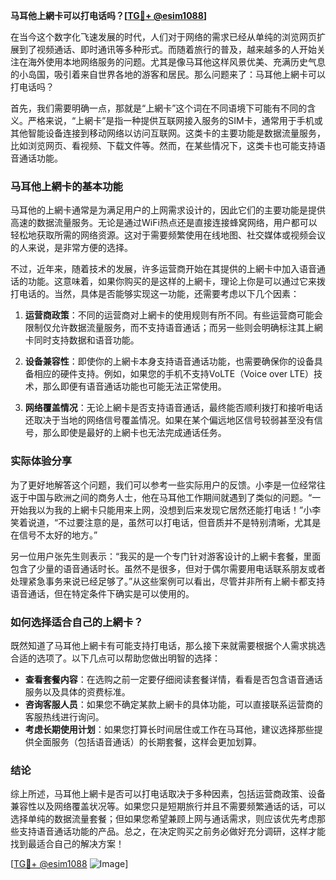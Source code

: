 **马耳他上網卡可以打电话吗？[[TG💪+ @esim1088](https://t.me/s/esim1088)]**

在当今这个数字化飞速发展的时代，人们对于网络的需求已经从单纯的浏览网页扩展到了视频通话、即时通讯等多种形式。而随着旅行的普及，越来越多的人开始关注在海外使用本地网络服务的问题。尤其是像马耳他这样风景优美、充满历史气息的小岛国，吸引着来自世界各地的游客和居民。那么问题来了：马耳他上網卡可以打电话吗？

首先，我们需要明确一点，那就是“上網卡”这个词在不同语境下可能有不同的含义。严格来说，“上網卡”是指一种提供互联网接入服务的SIM卡，通常用于手机或其他智能设备连接到移动网络以访问互联网。这类卡的主要功能是数据流量服务，比如浏览网页、看视频、下载文件等。然而，在某些情况下，这类卡也可能支持语音通话功能。

### 马耳他上網卡的基本功能

马耳他的上網卡通常是为满足用户的上网需求设计的，因此它们的主要功能是提供高速的数据流量服务。无论是通过WiFi热点还是直接连接蜂窝网络，用户都可以轻松地获取所需的网络资源。这对于需要频繁使用在线地图、社交媒体或视频会议的人来说，是非常方便的选择。

不过，近年来，随着技术的发展，许多运营商开始在其提供的上網卡中加入语音通话的功能。这意味着，如果你购买的是这样的上網卡，理论上你是可以通过它来拨打电话的。当然，具体是否能够实现这一功能，还需要考虑以下几个因素：

1. **运营商政策**：不同的运营商对上網卡的使用规则有所不同。有些运营商可能会限制仅允许数据流量服务，而不支持语音通话；而另一些则会明确标注其上網卡同时支持数据和语音功能。
   
2. **设备兼容性**：即使你的上網卡本身支持语音通话功能，也需要确保你的设备具备相应的硬件支持。例如，如果您的手机不支持VoLTE（Voice over LTE）技术，那么即便有语音通话功能也可能无法正常使用。

3. **网络覆盖情况**：无论上網卡是否支持语音通话，最终能否顺利拨打和接听电话还取决于当地的网络信号覆盖情况。如果在某个偏远地区信号较弱甚至没有信号，那么即使是最好的上網卡也无法完成通话任务。

### 实际体验分享

为了更好地解答这个问题，我们可以参考一些实际用户的反馈。小李是一位经常往返于中国与欧洲之间的商务人士，他在马耳他工作期间就遇到了类似的问题。“一开始我以为我的上網卡只能用来上网，没想到后来发现它居然还能打电话！”小李笑着说道，“不过要注意的是，虽然可以打电话，但音质并不是特别清晰，尤其是在信号不太好的地方。”

另一位用户张先生则表示：“我买的是一个专门针对游客设计的上網卡套餐，里面包含了少量的语音通话时长。虽然不是很多，但对于偶尔需要用电话联系朋友或者处理紧急事务来说已经足够了。”从这些案例可以看出，尽管并非所有上網卡都支持语音通话，但在特定条件下确实是可以使用的。

### 如何选择适合自己的上網卡？

既然知道了马耳他上網卡有可能支持打电话，那么接下来就需要根据个人需求挑选合适的选项了。以下几点可以帮助您做出明智的选择：

- **查看套餐内容**：在选购之前一定要仔细阅读套餐详情，看看是否包含语音通话服务以及具体的资费标准。
- **咨询客服人员**：如果您不确定某款上網卡的具体功能，可以直接联系运营商的客服热线进行询问。
- **考虑长期使用计划**：如果您打算长时间居住或工作在马耳他，建议选择那些提供全面服务（包括语音通话）的长期套餐，这样会更加划算。

### 结论

综上所述，马耳他上網卡是否可以打电话取决于多种因素，包括运营商政策、设备兼容性以及网络覆盖状况等。如果您只是短期旅行并且不需要频繁通话的话，可以选择单纯的数据流量套餐；但如果您希望兼顾上网与通话需求，则应该优先考虑那些支持语音通话功能的产品。总之，在决定购买之前务必做好充分调研，这样才能找到最适合自己的解决方案！

[[TG💪+ @esim1088](https://t.me/s/esim1088) ![Image](https://i.postimg.cc/4NQfJmqS/Snipaste-2025-05-13-00-14-12.png)]